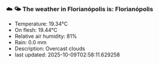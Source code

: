 ### ☁️ 🌤️  The weather in Florianópolis is: Florianópolis

- Temperature: 19.34°C
- On flesh: 19.44°C
- Relative air humidity: 81%
- Rain: 0.0 mm
- Description: Overcast clouds
- last updated: 2025-10-09T02:58:11.629258
